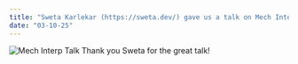 ```yaml
---
title: "Sweta Karlekar (https://sweta.dev/) gave us a talk on Mech Interp!"
date: "03-10-25"
---
```


![Mech Interp Talk](/news/sweta_mech_interp_talk.JPG)
Thank you Sweta for the great talk!